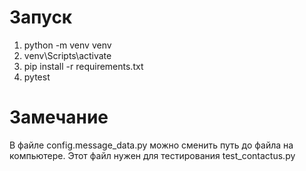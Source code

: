# Запуск  
1) python -m venv venv  
2) venv\Scripts\activate  
3) pip install -r requirements.txt  
4) pytest  
# Замечание  
В файле config.message_data.py можно сменить путь до файла на компьютере. Этот файл нужен для тестирования test_contactus.py 

